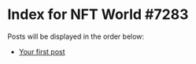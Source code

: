 # Index for NFT World #7283
Posts will be displayed in the order below:

- [Your first post](./001-first.md)

